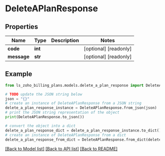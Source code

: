 # DeleteAPlanResponse


## Properties

Name | Type | Description | Notes
------------ | ------------- | ------------- | -------------
**code** | **int** |  | [optional] [readonly] 
**message** | **str** |  | [optional] [readonly] 

## Example

```python
from ls_zoho_billing_plans.models.delete_a_plan_response import DeleteAPlanResponse

# TODO update the JSON string below
json = "{}"
# create an instance of DeleteAPlanResponse from a JSON string
delete_a_plan_response_instance = DeleteAPlanResponse.from_json(json)
# print the JSON string representation of the object
print(DeleteAPlanResponse.to_json())

# convert the object into a dict
delete_a_plan_response_dict = delete_a_plan_response_instance.to_dict()
# create an instance of DeleteAPlanResponse from a dict
delete_a_plan_response_from_dict = DeleteAPlanResponse.from_dict(delete_a_plan_response_dict)
```
[[Back to Model list]](../README.md#documentation-for-models) [[Back to API list]](../README.md#documentation-for-api-endpoints) [[Back to README]](../README.md)


